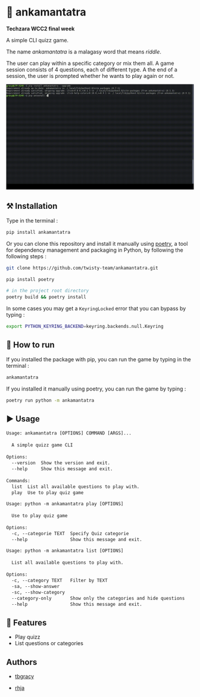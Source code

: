 # 🤔 ankamantatra
**Techzara WCC2 final week**

A simple CLI quizz game.

The name *ankamantatra* is a malagasy word that means *riddle*.

The user can play within a specific category or mix them all.
A game session consists of 4 questions, each of different type.
A the end of a session, the user is prompted whether he wants to play again or not.

![preview.gif](preview.gif)

## ⚒️ Installation
Type in the terminal :
```sh
pip install ankamantatra
```
Or you can clone this repository and install it manually using [poetry](https://python-poetry.org/),  a tool for dependency management and packaging in Python, by following the following steps :
```sh
git clone https://github.com/twisty-team/ankamantatra.git
```
```sh
pip install poetry
```
```sh
# in the project root directory
poetry build && poetry install
```
In some cases you may get a `KeyringLocked` error that you can bypass by typing :
```sh
export PYTHON_KEYRING_BACKEND=keyring.backends.null.Keyring
```
## 🏃 How to run
If you installed the package with pip, you can run the game by typing in the terminal :
```sh
ankamantatra
```
If you installed it manually using poetry, you can run the game by typing :
```sh
poetry run python -m ankamantatra
```
## ▶ Usage
```
Usage: ankamantatra [OPTIONS] COMMAND [ARGS]...

  A simple quizz game CLI

Options:
  --version  Show the version and exit.
  --help     Show this message and exit.

Commands:
  list  List all available questions to play with.
  play  Use to play quiz game

```

```
Usage: python -m ankamantatra play [OPTIONS]

  Use to play quiz game

Options:
  -c, --categorie TEXT  Specify Quiz categorie
  --help                Show this message and exit.
```

```
Usage: python -m ankamantatra list [OPTIONS]

  List all available questions to play with.

Options:
  -c, --category TEXT   Filter by TEXT
  -sa, --show-answer
  -sc, --show-category
  --category-only       Show only the categories and hide questions
  --help                Show this message and exit.
```

## 🚀 Features
- Play quizz
- List questions or categories

## Authors

* [tbgracy](https://github.com/tbgracy)

* [rhja](https://github.com/radoheritiana)
